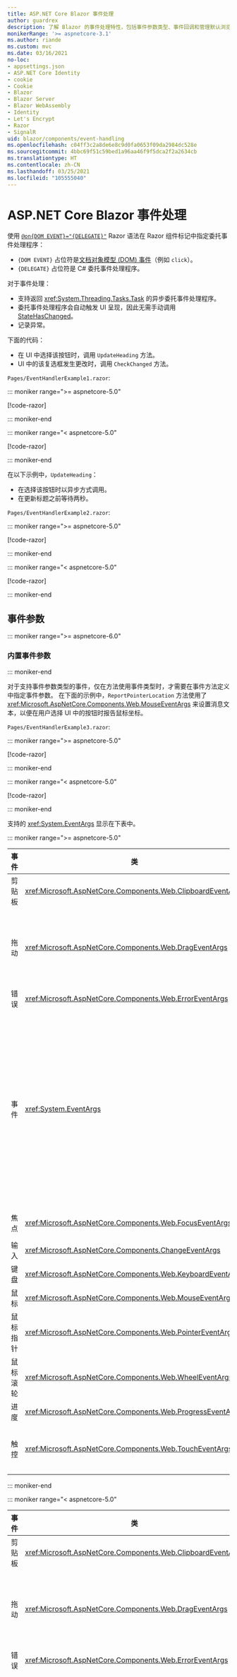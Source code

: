 ```yaml
---
title: ASP.NET Core Blazor 事件处理
author: guardrex
description: 了解 Blazor 的事件处理特性，包括事件参数类型、事件回调和管理默认浏览器事件。
monikerRange: '>= aspnetcore-3.1'
ms.author: riande
ms.custom: mvc
ms.date: 03/16/2021
no-loc:
- appsettings.json
- ASP.NET Core Identity
- cookie
- Cookie
- Blazor
- Blazor Server
- Blazor WebAssembly
- Identity
- Let's Encrypt
- Razor
- SignalR
uid: blazor/components/event-handling
ms.openlocfilehash: c04ff3c2a8de6e8c9d0fa0653f09da2984dc528e
ms.sourcegitcommit: 4bbc69f51c59bed1a96aa46f9f5dca2f2a2634cb
ms.translationtype: HT
ms.contentlocale: zh-CN
ms.lasthandoff: 03/25/2021
ms.locfileid: "105555040"
---
```

# <a name="aspnet-core-blazor-event-handling"></a>ASP.NET Core Blazor 事件处理

使用 [`@on{DOM EVENT}="{DELEGATE}"`](xref:mvc/views/razor#onevent) Razor 语法在 Razor 组件标记中指定委托事件处理程序：

* `{DOM EVENT}` 占位符是[文档对象模型 (DOM) 事件](https://developer.mozilla.org/docs/Web/Events)（例如 `click`）。
* `{DELEGATE}` 占位符是 C# 委托事件处理程序。

对于事件处理：

* 支持返回 <xref:System.Threading.Tasks.Task> 的异步委托事件处理程序。
* 委托事件处理程序会自动触发 UI 呈现，因此无需手动调用 [StateHasChanged](xref:blazor/components/lifecycle#state-changes-statehaschanged)。
* 记录异常。

下面的代码：

* 在 UI 中选择该按钮时，调用 `UpdateHeading` 方法。
* UI 中的该复选框发生更改时，调用 `CheckChanged` 方法。

`Pages/EventHandlerExample1.razor`:

::: moniker range=">= aspnetcore-5.0"

[!code-razor[](~/blazor/common/samples/5.x/BlazorSample_WebAssembly/Pages/event-handling/EventHandlerExample1.razor?highlight=10,17,27-30,32-35)]

::: moniker-end

::: moniker range="< aspnetcore-5.0"

[!code-razor[](~/blazor/common/samples/3.x/BlazorSample_WebAssembly/Pages/event-handling/EventHandlerExample1.razor?highlight=10,17,27-30,32-35)]

::: moniker-end

在以下示例中，`UpdateHeading`：

* 在选择该按钮时以异步方式调用。
* 在更新标题之前等待两秒。

`Pages/EventHandlerExample2.razor`:

::: moniker range=">= aspnetcore-5.0"

[!code-razor[](~/blazor/common/samples/5.x/BlazorSample_WebAssembly/Pages/event-handling/EventHandlerExample2.razor?highlight=10,19-24)]

::: moniker-end

::: moniker range="< aspnetcore-5.0"

[!code-razor[](~/blazor/common/samples/3.x/BlazorSample_WebAssembly/Pages/event-handling/EventHandlerExample2.razor?highlight=10,19-24)]

::: moniker-end

## <a name="event-arguments"></a>事件参数

::: moniker range=">= aspnetcore-6.0"

### <a name="built-in-event-arguments"></a>内置事件参数

::: moniker-end

对于支持事件参数类型的事件，仅在方法使用事件类型时，才需要在事件方法定义中指定事件参数。 在下面的示例中，`ReportPointerLocation` 方法使用了 <xref:Microsoft.AspNetCore.Components.Web.MouseEventArgs> 来设置消息文本，以便在用户选择 UI 中的按钮时报告鼠标坐标。

`Pages/EventHandlerExample3.razor`:

::: moniker range=">= aspnetcore-5.0"

[!code-razor[](~/blazor/common/samples/5.x/BlazorSample_WebAssembly/Pages/event-handling/EventHandlerExample3.razor?highlight=17-20)]

::: moniker-end

::: moniker range="< aspnetcore-5.0"

[!code-razor[](~/blazor/common/samples/3.x/BlazorSample_WebAssembly/Pages/event-handling/EventHandlerExample3.razor?highlight=17-20)]

::: moniker-end

支持的 <xref:System.EventArgs> 显示在下表中。

::: moniker range=">= aspnetcore-5.0"

| 事件            | 类  | [文档对象模型 (DOM)](https://developer.mozilla.org/docs/Web/API/Document_Object_Model/Introduction) 事件和说明 |
| ---------------- | ------ | --- |
| 剪贴板        | <xref:Microsoft.AspNetCore.Components.Web.ClipboardEventArgs> | `oncut`, `oncopy`, `onpaste` |
| 拖动             | <xref:Microsoft.AspNetCore.Components.Web.DragEventArgs> | `ondrag`, `ondragstart`, `ondragenter`, `ondragleave`, `ondragover`, `ondrop`, `ondragend`<br><br><xref:Microsoft.AspNetCore.Components.Web.DataTransfer> 和 <xref:Microsoft.AspNetCore.Components.Web.DataTransferItem> 保留拖动的项数据。<br><br>使用 [JS 互操作](xref:blazor/call-javascript-from-dotnet)与 [HTML 拖放 API](https://developer.mozilla.org/docs/Web/API/HTML_Drag_and_Drop_API)在 Blazor 应用中实现拖放。 |
| 错误            | <xref:Microsoft.AspNetCore.Components.Web.ErrorEventArgs> | `onerror` |
| 事件            | <xref:System.EventArgs> | *常规*<br>`onactivate`, `onbeforeactivate`, `onbeforedeactivate`, `ondeactivate`, `onfullscreenchange`, `onfullscreenerror`, `onloadeddata`, `onloadedmetadata`, `onpointerlockchange`, `onpointerlockerror`, `onreadystatechange`, `onscroll`<br><br>*剪贴板*<br>`onbeforecut`, `onbeforecopy`, `onbeforepaste`<br><br>*输入*<br>`oninvalid`, `onreset`, `onselect`, `onselectionchange`, `onselectstart`, `onsubmit`<br><br>*介质*<br>`oncanplay`, `oncanplaythrough`, `oncuechange`, `ondurationchange`, `onemptied`, `onended`, `onpause`, `onplay`, `onplaying`, `onratechange`, `onseeked`, `onseeking`, `onstalled`, `onstop`, `onsuspend`, `ontimeupdate`, `ontoggle`, `onvolumechange`, `onwaiting`<br><br><xref:Microsoft.AspNetCore.Components.Web.EventHandlers> 保留属性，以配置事件名称和事件参数类型之间的映射。 |
| 焦点            | <xref:Microsoft.AspNetCore.Components.Web.FocusEventArgs> | `onfocus`, `onblur`, `onfocusin`, `onfocusout`<br><br>不包含对 `relatedTarget` 的支持。 |
| 输入            | <xref:Microsoft.AspNetCore.Components.ChangeEventArgs> | `onchange`, `oninput` |
| 键盘         | <xref:Microsoft.AspNetCore.Components.Web.KeyboardEventArgs> | `onkeydown`, `onkeypress`, `onkeyup` |
| 鼠标            | <xref:Microsoft.AspNetCore.Components.Web.MouseEventArgs> | `onclick`, `oncontextmenu`, `ondblclick`, `onmousedown`, `onmouseup`, `onmouseover`, `onmousemove`, `onmouseout` |
| 鼠标指针    | <xref:Microsoft.AspNetCore.Components.Web.PointerEventArgs> | `onpointerdown`, `onpointerup`, `onpointercancel`, `onpointermove`, `onpointerover`, `onpointerout`, `onpointerenter`, `onpointerleave`, `ongotpointercapture`, `onlostpointercapture` |
| 鼠标滚轮      | <xref:Microsoft.AspNetCore.Components.Web.WheelEventArgs> | `onwheel`, `onmousewheel` |
| 进度         | <xref:Microsoft.AspNetCore.Components.Web.ProgressEventArgs> | `onabort`, `onload`, `onloadend`, `onloadstart`, `onprogress`, `ontimeout` |
| 触控            | <xref:Microsoft.AspNetCore.Components.Web.TouchEventArgs> | `ontouchstart`, `ontouchend`, `ontouchmove`, `ontouchenter`, `ontouchleave`, `ontouchcancel`<br><br><xref:Microsoft.AspNetCore.Components.Web.TouchPoint> 表示触控敏感型设备上的单个接触点。 |

::: moniker-end

::: moniker range="< aspnetcore-5.0"

| 事件            | 类 | [文档对象模型 (DOM)](https://developer.mozilla.org/docs/Web/API/Document_Object_Model/Introduction) 事件和说明 |
| ---------------- | ----- | --- |
| 剪贴板        | <xref:Microsoft.AspNetCore.Components.Web.ClipboardEventArgs> | `oncut`, `oncopy`, `onpaste` |
| 拖动             | <xref:Microsoft.AspNetCore.Components.Web.DragEventArgs> | `ondrag`, `ondragstart`, `ondragenter`, `ondragleave`, `ondragover`, `ondrop`, `ondragend`<br><br><xref:Microsoft.AspNetCore.Components.Web.DataTransfer> 和 <xref:Microsoft.AspNetCore.Components.Web.DataTransferItem> 保留拖动的项数据。<br><br>使用 [JS 互操作](xref:blazor/call-javascript-from-dotnet)与 [HTML 拖放 API](https://developer.mozilla.org/docs/Web/API/HTML_Drag_and_Drop_API)在 Blazor 应用中实现拖放。 |
| 错误            | <xref:Microsoft.AspNetCore.Components.Web.ErrorEventArgs> | `onerror` |
| 事件            | <xref:System.EventArgs> | *常规*<br>`onactivate`, `onbeforeactivate`, `onbeforedeactivate`, `ondeactivate`, `onfullscreenchange`, `onfullscreenerror`, `onloadeddata`, `onloadedmetadata`, `onpointerlockchange`, `onpointerlockerror`, `onreadystatechange`, `onscroll`<br><br>*剪贴板*<br>`onbeforecut`, `onbeforecopy`, `onbeforepaste`<br><br>*输入*<br>`oninvalid`, `onreset`, `onselect`, `onselectionchange`, `onselectstart`, `onsubmit`<br><br>*介质*<br>`oncanplay`, `oncanplaythrough`, `oncuechange`, `ondurationchange`, `onemptied`, `onended`, `onpause`, `onplay`, `onplaying`, `onratechange`, `onseeked`, `onseeking`, `onstalled`, `onstop`, `onsuspend`, `ontimeupdate`, `onvolumechange`, `onwaiting`<br><br><xref:Microsoft.AspNetCore.Components.Web.EventHandlers> 保留属性，以配置事件名称和事件参数类型之间的映射。 |
| 焦点            | <xref:Microsoft.AspNetCore.Components.Web.FocusEventArgs> | `onfocus`, `onblur`, `onfocusin`, `onfocusout`<br><br>不包含对 `relatedTarget` 的支持。 |
| 输入            | <xref:Microsoft.AspNetCore.Components.ChangeEventArgs> | `onchange`, `oninput` |
| 键盘         | <xref:Microsoft.AspNetCore.Components.Web.KeyboardEventArgs> | `onkeydown`, `onkeypress`, `onkeyup` |
| 鼠标            | <xref:Microsoft.AspNetCore.Components.Web.MouseEventArgs> | `onclick`, `oncontextmenu`, `ondblclick`, `onmousedown`, `onmouseup`, `onmouseover`, `onmousemove`, `onmouseout` |
| 鼠标指针    | <xref:Microsoft.AspNetCore.Components.Web.PointerEventArgs> | `onpointerdown`, `onpointerup`, `onpointercancel`, `onpointermove`, `onpointerover`, `onpointerout`, `onpointerenter`, `onpointerleave`, `ongotpointercapture`, `onlostpointercapture` |
| 鼠标滚轮      | <xref:Microsoft.AspNetCore.Components.Web.WheelEventArgs> | `onwheel`, `onmousewheel` |
| 进度         | <xref:Microsoft.AspNetCore.Components.Web.ProgressEventArgs> | `onabort`, `onload`, `onloadend`, `onloadstart`, `onprogress`, `ontimeout` |
| 触控            | <xref:Microsoft.AspNetCore.Components.Web.TouchEventArgs> | `ontouchstart`, `ontouchend`, `ontouchmove`, `ontouchenter`, `ontouchleave`, `ontouchcancel`<br><br><xref:Microsoft.AspNetCore.Components.Web.TouchPoint> 表示触控敏感型设备上的单个接触点。 |

::: moniker-end

有关更多信息，请参见以下资源：

* [ASP.NET Core 引用源（dotnet/aspnetcore `main` 分支）中的 `EventArgs` 类](https://github.com/dotnet/aspnetcore/tree/main/src/Components/Web/src/Web)

  [!INCLUDE[](~/blazor/includes/aspnetcore-repo-ref-source-links.md)]

* [MDN Web 文档：GlobalEventHandlers](https://developer.mozilla.org/docs/Web/API/GlobalEventHandlers)：包含关于哪些 HTML 元素支持每个 DOM 事件的信息。

::: moniker range=">= aspnetcore-6.0"

### <a name="custom-event-arguments"></a>自定义事件参数

Blazor 支持自定义事件参数。借助这些参数，你可以将任意数据通过自定义事件传递给 .NET 事件处理程序。

#### <a name="general-configuration"></a>常规配置

通常，通过以下步骤启用具有自定义事件参数的自定义事件。

1. 在 JavaScript 中，定义一个函数，用于通过源事件生成自定义事件参数对象：

   ```javascript
   function eventArgsCreator(event) { 
     return {
       customProperty1: 'any value for property 1',
       customProperty2: event.srcElement.value
     };
   }
   ```

1. 在 `wwwroot/index.html` (Blazor WebAssembly) 或 `Pages/_Host.cshtml` (Blazor Server) 中（紧随 Blazor `<script>` 之后）使用前面的处理程序注册自定义事件：

   ```html
   <script>
       Blazor.registerCustomEventType('customevent', {
           createEventArgs: eventArgsCreator;
       });
   </script>
   ```

   > [!NOTE]
   > 每个事件仅在脚本中调用 `registerCustomEventType` 一次。

1. 定义事件参数的类：

   ```csharp
   public class CustomEventArgs : EventArgs
   {
       public string CustomProperty1 {get; set;}
       public string CustomProperty2 {get; set;}
   }
   ```

1. 通过为自定义事件添加 <xref:Microsoft.AspNetCore.Components.EventHandlerAttribute> 特性注释，连接自定义事件和事件参数。 此类不需要成员：

   ```csharp
   [EventHandler("oncustomevent", typeof(CustomEventArgs), enableStopPropagation: true, enablePreventDefault: true)]
   static class EventHandlers
   {
   }
   ```

1. 在一个或多个 HTML 元素上注册此事件处理程序。 在委托处理程序方法中访问从 Javascript 传入的数据：

   ```razor
   <button @oncustomevent="HandleCustomEvent">Handle</button>

   @code
   {
       void HandleCustomEvent(CustomEventArgs eventArgs)
       {
           // eventArgs.CustomProperty1
           // eventArgs.CustomProperty2
       }
   }
   ```

每当在 DOM 上触发此自定义事件时，都会使用从 Javascript 传入的数据调用此事件处理程序。

如果正在尝试触发自定义事件，则必须将 [`bubbles`](https://developer.mozilla.org/docs/Web/API/Event/bubbles) 的值设置为 `true` 以启用它。 否则，事件无法到达 Blazor 处理程序，进而无法受到处理并进入 C# 自定义 <xref:Microsoft.AspNetCore.Components.EventHandlerAttribute> 方法。 有关详细信息，请参阅 [MDN Web 文档：事件冒泡](https://developer.mozilla.org/docs/Web/Guide/Events/Creating_and_triggering_events#event_bubbling)。

#### <a name="custom-clipboard-paste-event-example"></a>自定义剪贴板粘贴事件示例

下面的示例接收包含粘贴时间和用户所粘贴文本的自定义剪贴板粘贴事件。

声明事件的自定义名称 (`oncustompaste`)，并声明一个 .NET 类 (`CustomPasteEventArgs`) 以保存此事件的事件参数：

`CustomEvents.cs`:

```csharp
[EventHandler("oncustompaste", typeof(CustomPasteEventArgs), 
    enableStopPropagation: true, enablePreventDefault: true)]
public static class EventHandlers
{
}

public class CustomPasteEventArgs : EventArgs
{
    public DateTime EventTimestamp { get; set; }
    public string PastedData { get; set; }
}
```

添加 JavaScript 代码以为 <xref:System.EventArgs> 子类提供数据。 在 `wwwroot/index.html` 或 `Pages/_Host.cshtml` 文件中，紧随 Blazor 脚本之后添加以下 `<script>` 标记和内容。 下面的示例仅处理粘贴文本，但你可以使用任意 JavaScript API 来处理用户粘贴的其他类型的数据（如图像）。

紧随 Blazor 脚本之后的 `wwwroot/index.html` (Blazor WebAssembly) 或 `Pages/_Host.cshtml` (Blazor Server)：

```html
<script>
    Blazor.registerCustomEventType('custompaste', {
        browserEventName: 'paste',
        createEventArgs: event => {
            return {
                eventTimestamp: new Date(),
                pastedData: event.clipboardData.getData('text')
            };
        }
    });
</script>
```

前面的代码会在本机 [`paste`](https://developer.mozilla.org/docs/Web/API/Element/paste_event) 事件发生时告诉浏览器：

* 引发 `custompaste` 事件。
* 使用所述的自定义逻辑提供事件参数数据：
  * 对于 `eventTimestamp`，请创建新日期。
  * 对于 `pastedData`，请获取剪贴板数据的文本形式。 有关详细信息，请参阅 [MDN Web 文档：ClipboardEvent. clipboardData](https://developer.mozilla.org/docs/Web/API/ClipboardEvent/clipboardData)。

.NET 和 JavaScript 的事件名称约定有所不同：

* 在 .NET 中，事件名称带有前缀“`on`”。
* 在 JavaScript 中，事件名称不带前缀。

在 Razor 组件中，将自定义处理程序附加到元素中。

`Pages/CustomPasteArguments.razor`:

```razor
@page "/custom-paste-arguments"

<label>
    Try pasting into the following text box:
    <input @oncustompaste="HandleCustomPaste" />
</label>

<p>
    @message
</p>

@code {
    private string message;

    private void HandleCustomPaste(CustomPasteEventArgs eventArgs)
    {
        message = $"At {eventArgs.EventTimestamp.ToShortTimeString()}, " +
            $"you pasted: {eventArgs.PastedData}";
    }
}
```

::: moniker-end

## <a name="lambda-expressions"></a>Lambda 表达式

支持 [Lambda 表达式](/dotnet/csharp/programming-guide/statements-expressions-operators/lambda-expressions)作为委托事件处理程序。

`Pages/EventHandlerExample4.razor`:

::: moniker range=">= aspnetcore-5.0"

[!code-razor[](~/blazor/common/samples/5.x/BlazorSample_WebAssembly/Pages/event-handling/EventHandlerExample4.razor?highlight=6)]

::: moniker-end

::: moniker range="< aspnetcore-5.0"

[!code-razor[](~/blazor/common/samples/3.x/BlazorSample_WebAssembly/Pages/event-handling/EventHandlerExample4.razor?highlight=6)]

::: moniker-end

使用 C# 方法参数关闭附加值通常很方便，例如在循环访问一组元素时。 下面的示例创建三个按钮，每个按钮都调用 `UpdateHeading` 并传递以下数据：

* `e` 中的事件参数 (<xref:Microsoft.AspNetCore.Components.Web.MouseEventArgs>)。
* `buttonNumber` 中的按钮编号。

`Pages/EventHandlerExample5.razor`:

::: moniker range=">= aspnetcore-5.0"

[!code-razor[](~/blazor/common/samples/5.x/BlazorSample_WebAssembly/Pages/event-handling/EventHandlerExample5.razor?highlight=10,19)]

::: moniker-end

::: moniker range="< aspnetcore-5.0"

[!code-razor[](~/blazor/common/samples/3.x/BlazorSample_WebAssembly/Pages/event-handling/EventHandlerExample5.razor?highlight=10,19)]

::: moniker-end

> [!NOTE]
> 不要直接在 Lambda 表达式中使用循环变量，如前面的 `for` 循环示例中的 `i`。 否则，所有 Lambda 表达式将使用相同的变量，这将导致在所有 Lambda 中使用相同的值。 始终在局部变量中捕获该变量的值，然后使用该值。 在上面的示例中：
>
> * 将循环变量 `i` 分配到 `buttonNumber`。
> * 将 `buttonNumber` 用于 lambda 表达式。

## <a name="eventcallback"></a>EventCallback

嵌套组件的一个常见方案：在子组件事件发生时执行父组件的方法。 子组件中发生的 `onclick` 事件是一个常见用例。 若要跨组件公开事件，请使用 <xref:Microsoft.AspNetCore.Components.EventCallback>。 父组件可向子组件的 <xref:Microsoft.AspNetCore.Components.EventCallback> 分配回调方法。

下面的 `Child` 组件演示如何设置按钮的 `onclick` 处理程序以从示例的 `ParentComponent` 接收 <xref:Microsoft.AspNetCore.Components.EventCallback> 委托。 <xref:Microsoft.AspNetCore.Components.EventCallback> 是用 `MouseEventArgs` 键入的，这适用于来自外围设备的 `onclick` 事件。

`Shared/Child.razor`:

::: moniker range=">= aspnetcore-5.0"

[!code-razor[](~/blazor/common/samples/5.x/BlazorSample_WebAssembly/Shared/event-handling/Child.razor)]

::: moniker-end

::: moniker range="< aspnetcore-5.0"

[!code-razor[](~/blazor/common/samples/3.x/BlazorSample_WebAssembly/Shared/event-handling/Child.razor)]

::: moniker-end

`Parent` 组件将子级的 <xref:Microsoft.AspNetCore.Components.EventCallback%601> (`OnClickCallback`) 设置为其 `ShowMessage` 方法。

`Pages/Parent.razor`:

::: moniker range=">= aspnetcore-5.0"

[!code-razor[](~/blazor/common/samples/5.x/BlazorSample_WebAssembly/Pages/event-handling/Parent.razor)]

::: moniker-end

::: moniker range="< aspnetcore-5.0"

[!code-razor[](~/blazor/common/samples/3.x/BlazorSample_WebAssembly/Pages/event-handling/Parent.razor)]

::: moniker-end

在 `ChildComponent` 中选择该按钮时：

* 调用 `Parent` 组件的 `ShowMessage` 方法。 `message` 更新并显示在 `Parent` 组件中。
* 回调方法 (`ShowMessage`) 中不需要对 [`StateHasChanged`](xref:blazor/components/lifecycle#state-changes-statehaschanged) 的调用。 自动调用 <xref:Microsoft.AspNetCore.Components.ComponentBase.StateHasChanged%2A> 以重新呈现 `Parent` 组件，就像子事件触发组件重新呈现于在子级中执行的事件处理程序中一样。 有关详细信息，请参阅 <xref:blazor/components/rendering>。

<xref:Microsoft.AspNetCore.Components.EventCallback> 和 <xref:Microsoft.AspNetCore.Components.EventCallback%601> 允许异步委托。 <xref:Microsoft.AspNetCore.Components.EventCallback> 是弱类型，允许将任何类型参数传入 `InvokeAsync(Object)`。 <xref:Microsoft.AspNetCore.Components.EventCallback%601> 是强类型，需要将 `T` 参数传入可分配到 `TValue` 的 `InvokeAsync(T)` 中。

```razor
<ChildComponent 
    OnClickCallback="@(async () => { await Task.Yield(); messageText = "Blaze It!"; })" />
```

使用 <xref:Microsoft.AspNetCore.Components.EventCallback.InvokeAsync%2A> 调用 <xref:Microsoft.AspNetCore.Components.EventCallback> 或 <xref:Microsoft.AspNetCore.Components.EventCallback%601> 并等待 <xref:System.Threading.Tasks.Task>：

```csharp
await OnClickCallback.InvokeAsync(arg);
```

使用 <xref:Microsoft.AspNetCore.Components.EventCallback> 和 <xref:Microsoft.AspNetCore.Components.EventCallback%601> 处理事件和绑定组件参数。

优先使用强类型 <xref:Microsoft.AspNetCore.Components.EventCallback%601> 而非 <xref:Microsoft.AspNetCore.Components.EventCallback>。 <xref:Microsoft.AspNetCore.Components.EventCallback%601> 向用户提供更好的组件错误反馈。 与其他 UI 事件处理程序类似，指定事件参数是可选操作。 当没有值传递给回调时，使用 <xref:Microsoft.AspNetCore.Components.EventCallback>。

## <a name="prevent-default-actions"></a>阻止默认操作

使用 [`@on{DOM EVENT}:preventDefault`](xref:mvc/views/razor#oneventpreventdefault) 指令特性防止事件的默认操作，其中 `{DOM EVENT}` 占位符是[文档对象模型 (DOM) 事件](https://developer.mozilla.org/docs/Web/Events)。

在输入设备上选择某个键并且元素焦点位于某个文本框上时，浏览器通常在该文本框中显示该键的字符。 在下面的示例中，通过指定 `@onkeydown:preventDefault` 指令属性来阻止默认行为。 当焦点位于 `<input>` 元素上时，计数器随着按 Shift++<kbd></kbd><kbd></kbd> 按键顺序而递增。 不会将 `+` 字符分配到 `<input>` 元素的值。 有关 `keydown` 的详细信息，请参阅 [`MDN Web Docs: Document: keydown` 事件](https://developer.mozilla.org/docs/Web/API/Document/keydown_event)。

`Pages/EventHandlerExample6.razor`:

::: moniker range=">= aspnetcore-5.0"

[!code-razor[](~/blazor/common/samples/5.x/BlazorSample_WebAssembly/Pages/event-handling/EventHandlerExample6.razor?highlight=4)]

::: moniker-end

::: moniker range="< aspnetcore-5.0"

[!code-razor[](~/blazor/common/samples/3.x/BlazorSample_WebAssembly/Pages/event-handling/EventHandlerExample6.razor?highlight=4)]

::: moniker-end

指定没有值的 `@on{DOM EVENT}:preventDefault` 属性等同于 `@on{DOM EVENT}:preventDefault="true"`。

此特性也允许使用表达式值。 在下面的示例中，`shouldPreventDefault` 是设置为 `true` 或 `false` 的 `bool` 字段：

```razor
<input @onkeydown:preventDefault="shouldPreventDefault" />

...

@code {
    private bool shouldPreventDefault = true;
}
```

## <a name="stop-event-propagation"></a>停止事件传播

使用 [`@on{DOM EVENT}:stopPropagation`](xref:mvc/views/razor#oneventstoppropagation) 指令特性来停止事件传播，其中 `{DOM EVENT}` 占位符是[文档对象模型 (DOM) 事件](https://developer.mozilla.org/docs/Web/Events)。

在下例中，选中复选框可阻止第二个子级 `<div>` 中的单击事件传播到父级 `<div>`。 由于传播的单击事件通常会触发 `OnSelectParentDiv` 方法，因此，如果未选中复选框，则选择第二个子级 `<div>` 会导致父级 div 消息出现。

`Pages/EventHandlerExample7.razor`:

::: moniker range=">= aspnetcore-5.0"

[!code-razor[](~/blazor/common/samples/5.x/BlazorSample_WebAssembly/Pages/event-handling/EventHandlerExample7.razor?highlight=4,15-16)]

::: moniker-end

::: moniker range="< aspnetcore-5.0"

[!code-razor[](~/blazor/common/samples/3.x/BlazorSample_WebAssembly/Pages/event-handling/EventHandlerExample7.razor?highlight=4,15-16)]

::: moniker-end

::: moniker range=">= aspnetcore-5.0"

## <a name="focus-an-element"></a>聚焦元素

在[元素引用](xref:blazor/call-javascript-from-dotnet#capture-references-to-elements)上调用 <xref:Microsoft.AspNetCore.Components.ElementReferenceExtensions.FocusAsync%2A> 来将代码中的元素作为焦点。 在下面的示例中，选择按钮可将 `<input>` 元素作为焦点。

`Pages/EventHandlerExample8.razor`:

[!code-razor[](~/blazor/common/samples/5.x/BlazorSample_WebAssembly/Pages/event-handling/EventHandlerExample8.razor?highlight=16)]

::: moniker-end
